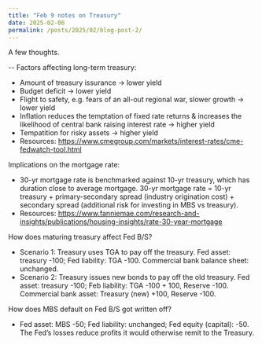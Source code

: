```yaml
---
title: "Feb 9 notes on Treasury"
date: 2025-02-06
permalink: /posts/2025/02/blog-post-2/
---
```


A few thoughts.

--
Factors affecting long-term treasury:
- Amount of treasury issurance -> lower yield
- Budget deficit -> lower yield
- Flight to safety, e.g. fears of an all-out regional war, slower growth -> lower yield
- Inflation reduces the temptation of fixed rate returns & increases the likelihood of central bank raising interest rate -> higher yield 
- Tempatition for risky assets -> higher yield
- Resources: https://www.cmegroup.com/markets/interest-rates/cme-fedwatch-tool.html

Implications on the mortgage rate: 
- 30-yr mortgage rate is benchmarked against 10-yr treasury, which has duration close to average mortgage. 30-yr mortgage rate = 10-yr treasury + primary-secondary spread (industry origination cost) + secondary spread (additional risk for investing in MBS vs treasury). 
- Resources: https://www.fanniemae.com/research-and-insights/publications/housing-insights/rate-30-year-mortgage

How does maturing treasury affect Fed B/S?
- Scenario 1: Treasury uses TGA to pay off the treasury. Fed asset: treasury -100; Fed liability: TGA -100. Commercial bank balance sheet: unchanged.
- Scenario 2: Treasury issues new bonds to pay off the old treasury. Fed asset: treasury -100; Feb liability: TGA -100 + 100, Reserve -100. Commercial bank asset: Treasury (new) +100, Reserve -100.

How does MBS default on Fed B/S got written off?
- Fed asset: MBS -50; Fed liability: unchanged; Fed equity (capital): -50. The Fed’s losses reduce profits it would otherwise remit to the Treasury.



